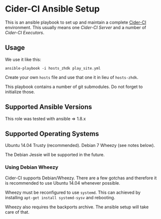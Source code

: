 Cider-CI Ansible Setup
======================

This is an ansible playbook to set up and maintain a complete
[Cider-CI](https://github.com/cider-ci/cider-ci) environment. This usually
means one _Cider-CI Server_ and a number of _Cider-CI Executors_.



Usage
-----

We use it like this: 

    ansible-playbook -i hosts_zhdk play_site.yml

Create your own `hosts` file and use that one it in lieu of
`hosts-zhdk`.

This playbook contains a number of git submodules. Do not forget to initialize
those. 


Supported Ansible Versions
--------------------------

This role was tested with ansible => 1.8.x

Supported Operating Systems
---------------------------

Ubuntu 14.04 Trusty (recommended). 
Debian 7 Wheezy (see notes below).

The Debian Jessie will be supported in the future. 


### Using Debian Wheezy


Cider-CI supports Debian/Wheezy. There are a few gotchas and therefore it is
recommended to use Ubuntu 14.04 whenever possible. 

Wheezy must be reconfigured to use `systemd`. This can achieved by installing
`apt-get install systemd-sysv` and rebooting. 

Wheezy also requires the backports archive. The ansible setup will take care of
that. 

